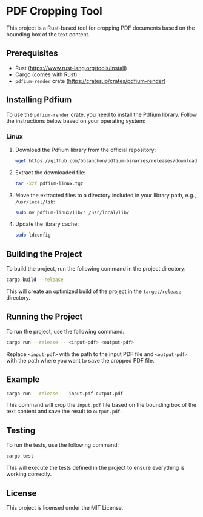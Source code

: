# PDF Cropping Tool

This project is a Rust-based tool for cropping PDF documents based on the bounding box of the text content.

## Prerequisites

- Rust (https://www.rust-lang.org/tools/install)
- Cargo (comes with Rust)
- `pdfium-render` crate (https://crates.io/crates/pdfium-render)

## Installing Pdfium

To use the `pdfium-render` crate, you need to install the Pdfium library. Follow the instructions below based on your operating system:

### Linux

1. Download the Pdfium library from the official repository:
   ```sh
   wget https://github.com/bblanchon/pdfium-binaries/releases/download/chromium%2F4706/pdfium-linux.tgz
   ```

2. Extract the downloaded file:
   ```sh
   tar -xzf pdfium-linux.tgz
   ```

3. Move the extracted files to a directory included in your library path, e.g., `/usr/local/lib`:
   ```sh
   sudo mv pdfium-linux/lib/* /usr/local/lib/
   ```

4. Update the library cache:
   ```sh
   sudo ldconfig
   ```

## Building the Project

To build the project, run the following command in the project directory:

```sh
cargo build --release
```

This will create an optimized build of the project in the `target/release` directory.

## Running the Project

To run the project, use the following command:

```sh
cargo run --release -- <input-pdf> <output-pdf>
```

Replace `<input-pdf>` with the path to the input PDF file and `<output-pdf>` with the path where you want to save the cropped PDF file.

## Example

```sh
cargo run --release -- input.pdf output.pdf
```

This command will crop the `input.pdf` file based on the bounding box of the text content and save the result to `output.pdf`.

## Testing

To run the tests, use the following command:

```sh
cargo test
```

This will execute the tests defined in the project to ensure everything is working correctly.

## License

This project is licensed under the MIT License.